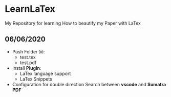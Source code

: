 # LearnLaTex
My Repository for learning How to beautify my Paper with LaTex


## 06/06/2020
+ Push Folder `D0`:
  + test.tex
  + test.pdf
+ Install **PlugIn**:
  + LaTex language support
  + LaTex Snippets
+ Configuration for double direction Search between **vscode** and **Sumatra PDF**
  